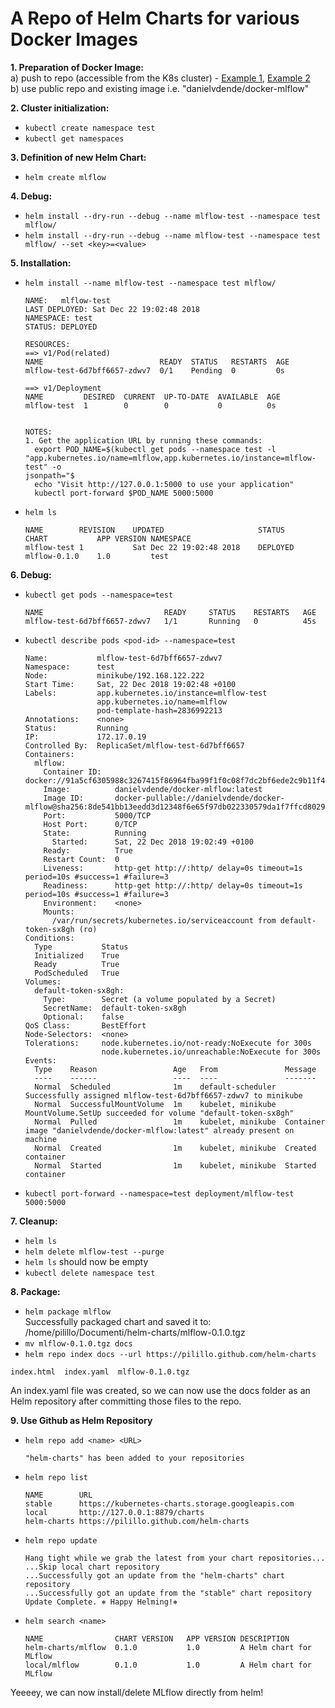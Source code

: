 # A Repo of Helm Charts for various Docker Images

**1. Preparation of Docker Image:**  
  a) push to repo (accessible from the K8s cluster) - [Example 
1](https://stackoverflow.com/questions/40600419/why-am-i-getting-an-errimagepull-error-in-this-kubernetes-deployment), [Example 
2](https://docs.bitnami.com/kubernetes/how-to/deploy-go-application-kubernetes-helm/)  
  b) use public repo and existing image i.e. "danielvdende/docker-mlflow"

**2. Cluster initialization:**
 - `kubectl create namespace test`
 - `kubectl get namespaces`

**3. Definition of new Helm Chart:**
 - `helm create mlflow`

**4. Debug:**
 - `helm install --dry-run --debug --name mlflow-test --namespace test mlflow/`
 - `helm install --dry-run --debug --name mlflow-test --namespace test mlflow/ --set <key>=<value>`

**5. Installation:**
 - `helm install --name mlflow-test --namespace test mlflow/`
	```$ helm install --name mlflow-test --namespace test mlflow/
	NAME:   mlflow-test
	LAST DEPLOYED: Sat Dec 22 19:02:48 2018
	NAMESPACE: test
	STATUS: DEPLOYED

	RESOURCES:
	==> v1/Pod(related)
	NAME                          READY  STATUS   RESTARTS  AGE
	mlflow-test-6d7bff6657-zdwv7  0/1    Pending  0         0s

	==> v1/Deployment
	NAME         DESIRED  CURRENT  UP-TO-DATE  AVAILABLE  AGE
	mlflow-test  1        0        0           0          0s


	NOTES:
	1. Get the application URL by running these commands:
	  export POD_NAME=$(kubectl get pods --namespace test -l "app.kubernetes.io/name=mlflow,app.kubernetes.io/instance=mlflow-test" -o
	jsonpath="$
	  echo "Visit http://127.0.0.1:5000 to use your application"
	  kubectl port-forward $POD_NAME 5000:5000
	```

 - `helm ls`
	```$ helm ls
	NAME       	REVISION	UPDATED                 	STATUS  	CHART       	APP VERSION	NAMESPACE
	mlflow-test	1       	Sat Dec 22 19:02:48 2018	DEPLOYED	mlflow-0.1.0	1.0        	test
	```

**6. Debug:**
 - `kubectl get pods --namespace=test`
	```$ kubectl get pods --namespace=test
	NAME                           READY     STATUS    RESTARTS   AGE
	mlflow-test-6d7bff6657-zdwv7   1/1       Running   0          45s
	```
 - `kubectl describe pods <pod-id> --namespace=test`
	```$ kubectl describe pods mlflow-test-6d7bff6657-zdwv7 --namespace=test
	Name:           mlflow-test-6d7bff6657-zdwv7
	Namespace:      test
	Node:           minikube/192.168.122.222
	Start Time:     Sat, 22 Dec 2018 19:02:48 +0100
	Labels:         app.kubernetes.io/instance=mlflow-test
	                app.kubernetes.io/name=mlflow
	                pod-template-hash=2836992213
	Annotations:    <none>
	Status:         Running
	IP:             172.17.0.19
	Controlled By:  ReplicaSet/mlflow-test-6d7bff6657
	Containers:
	  mlflow:
	    Container ID:   docker://91a5cf6305988c3267415f86964fba99f1f0c08f7dc2bf6ede2c9b11f4133ba6
	    Image:          danielvdende/docker-mlflow:latest
	    Image ID:       docker-pullable://danielvdende/docker-mlflow@sha256:8de541bb13eedd3d12348f6e65f97db022330579da1f7ffcd80295e0983b0f9c
	    Port:           5000/TCP
	    Host Port:      0/TCP
	    State:          Running
	      Started:      Sat, 22 Dec 2018 19:02:49 +0100
	    Ready:          True
	    Restart Count:  0
	    Liveness:       http-get http://:http/ delay=0s timeout=1s period=10s #success=1 #failure=3
	    Readiness:      http-get http://:http/ delay=0s timeout=1s period=10s #success=1 #failure=3
	    Environment:    <none>
	    Mounts:
	      /var/run/secrets/kubernetes.io/serviceaccount from default-token-sx8gh (ro)
	Conditions:
	  Type           Status
	  Initialized    True
	  Ready          True
	  PodScheduled   True
	Volumes:
	  default-token-sx8gh:
	    Type:        Secret (a volume populated by a Secret)
	    SecretName:  default-token-sx8gh
	    Optional:    false
	QoS Class:       BestEffort
	Node-Selectors:  <none>
	Tolerations:     node.kubernetes.io/not-ready:NoExecute for 300s
	                 node.kubernetes.io/unreachable:NoExecute for 300s
	Events:
	  Type    Reason                 Age   From               Message
	  ----    ------                 ----  ----               -------
	  Normal  Scheduled              1m    default-scheduler  Successfully assigned mlflow-test-6d7bff6657-zdwv7 to minikube
	  Normal  SuccessfulMountVolume  1m    kubelet, minikube  MountVolume.SetUp succeeded for volume "default-token-sx8gh"
	  Normal  Pulled                 1m    kubelet, minikube  Container image "danielvdende/docker-mlflow:latest" already present on machine
	  Normal  Created                1m    kubelet, minikube  Created container
	  Normal  Started                1m    kubelet, minikube  Started container
	```

 - `kubectl port-forward --namespace=test deployment/mlflow-test 5000:5000`

**7. Cleanup:**
 - `helm ls`
 - `helm delete mlflow-test --purge`
 - `helm ls` should now be empty
 - `kubectl delete namespace test`

**8. Package:**
 - `helm package mlflow`  
 Successfully packaged chart and saved it to: /home/pilillo/Documenti/helm-charts/mlflow-0.1.0.tgz
 - `mv mlflow-0.1.0.tgz docs`
 - `helm repo index docs --url https://pilillo.github.com/helm-charts`
  ```$ ls docs/
 index.html  index.yaml  mlflow-0.1.0.tgz
 ```
 An index.yaml file was created, so we can now use the docs folder as an Helm repository after committing those files to the repo.

**9. Use Github as Helm Repository**
 - `helm repo add <name> <URL>`
	```$ helm repo add helm-charts https://pilillo.github.com/helm-charts
	"helm-charts" has been added to your repositories
	```
 - `helm repo list`
	```$ helm repo list
	NAME       	URL
	stable     	https://kubernetes-charts.storage.googleapis.com
	local      	http://127.0.0.1:8879/charts
	helm-charts	https://pilillo.github.com/helm-charts
	```
 - `helm repo update`
	```$ helm repo update
	Hang tight while we grab the latest from your chart repositories...
	...Skip local chart repository
	...Successfully got an update from the "helm-charts" chart repository
	...Successfully got an update from the "stable" chart repository
	Update Complete. ⎈ Happy Helming!⎈
	```
 - `helm search <name>`
	```$ helm search mlflow
	NAME              	CHART VERSION	APP VERSION	DESCRIPTION
	helm-charts/mlflow	0.1.0        	1.0        	A Helm chart for MLflow
	local/mlflow      	0.1.0        	1.0        	A Helm chart for MLflow
	```

Yeeeey, we can now install/delete MLflow directly from helm!
